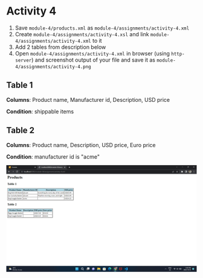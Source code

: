 # Activity 4

1. Save `module-4/products.xml` as `module-4/assignments/activity-4.xml`
2. Create `module-4/assignments/activity-4.xsl` and link `module-4/assignments/activity-4.xml` to it
3. Add 2 tables from description below
4. Open `module-4/assignments/activity-4.xml` in browser (using `http-server`) and screenshot output of your file and save it as `module-4/assignments/activity-4.png`

## Table 1

**Columns**: Product name, Manufacturer id, Description, USD price

**Condition**: shippable items

## Table 2

**Columns**: Product name, Description, USD price, Euro price

**Condition**: manufacturer id is "acme"

![image_info](activity-4.png)